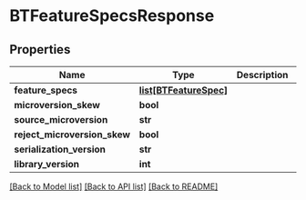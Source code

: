 # BTFeatureSpecsResponse

## Properties
Name | Type | Description | Notes
------------ | ------------- | ------------- | -------------
**feature_specs** | [**list[BTFeatureSpec]**](BTFeatureSpec.md) |  | [optional] 
**microversion_skew** | **bool** |  | [optional] 
**source_microversion** | **str** |  | [optional] 
**reject_microversion_skew** | **bool** |  | [optional] 
**serialization_version** | **str** |  | [optional] 
**library_version** | **int** |  | [optional] 

[[Back to Model list]](../README.md#documentation-for-models) [[Back to API list]](../README.md#documentation-for-api-endpoints) [[Back to README]](../README.md)


